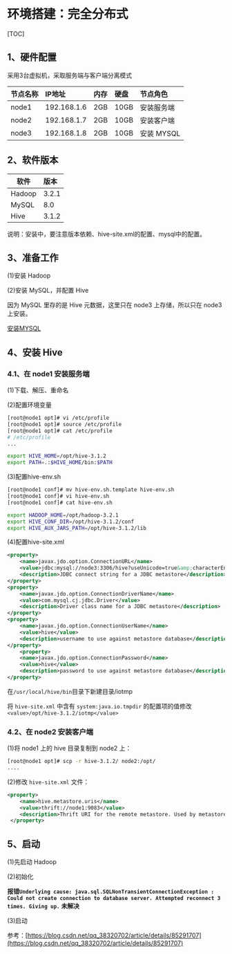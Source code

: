 # 环境搭建：完全分布式

[TOC]

## 1、硬件配置

采用3台虚拟机，采取服务端与客户端分离模式

节点名称 | IP地址      | 内存 | 硬盘   | 节点角色
---|:---|:---|:---|:---
node1   | 192.168.1.6 | 2GB | 10GB   | 安装服务端
node2   | 192.168.1.7 | 2GB | 10GB   | 安装客户端
node3   | 192.168.1.8 | 2GB | 10GB   | 安装 MYSQL


## 2、软件版本

软件   | 版本
---    |:---
Hadoop | 3.2.1
MySQL  | 8.0
Hive   | 3.1.2

说明：安装中，要注意版本依赖、hive-site.xml的配置、mysql中的配置。

## 3、准备工作

(1)安装 Hadoop

(2)安装 MySQL，并配置 Hive

因为 MySQL 里存的是 Hive 元数据，这里只在 node3 上存储，所以只在 node3 上安装。

[安装MYSQL](https://github.com/ZGG2016/knowledgesystem/blob/master/22%20Sql/centos7%E4%B8%8B%E5%AE%89%E8%A3%85mysql.md)

## 4、安装 Hive

### 4.1、在 node1 安装服务端

(1)下载、解压、重命名

(2)配置环境变量

```sh
[root@node1 opt]# vi /etc/profile
[root@node1 opt]# source /etc/profile
[root@node1 opt]# cat /etc/profile
# /etc/profile
...

export HIVE_HOME=/opt/hive-3.1.2
export PATH=.:$HIVE_HOME/bin:$PATH
```

(3)配置hive-env.sh

```sh
[root@node1 conf]# mv hive-env.sh.template hive-env.sh
[root@node1 conf]# vi hive-env.sh 
[root@node1 conf]# cat hive-env.sh

export HADOOP_HOME=/opt/hadoop-3.2.1
export HIVE_CONF_DIR=/opt/hive-3.1.2/conf
export HIVE_AUX_JARS_PATH=/opt/hive-3.1.2/lib
```

(4)配置hive-site.xml

```xml
<property> 
	<name>javax.jdo.option.ConnectionURL</name> 
	<value>jdbc:mysql://node3:3306/hive?useUnicode=true&amp;characterEncoding=utf8&amp;autoReconnect=true&amp;failOverReadOnly=false&amp;allowMultiQueries=true&amp;serverTimezone=UTC&amp;useSSL=false&amp;rewriteBatchedStatements=true</value> 
	<description>JDBC connect string for a JDBC metastore</description> 
</property>
<property> 
	<name>javax.jdo.option.ConnectionDriverName</name>
	<value>com.mysql.cj.jdbc.Driver</value> 
	<description>Driver class name for a JDBC metastore</description> 
</property>
<property> 
	<name>javax.jdo.option.ConnectionUserName</name> 
	<value>hive</value> 
	<description>username to use against metastore database</description> 
</property> 
	<property> 
	<name>javax.jdo.option.ConnectionPassword</name> 
	<value>hive</value>
	<description>password to use against metastore database</description> 
</property>
```

在`/usr/local/hive/bin`目录下新建目录/iotmp

将 `hive-site.xml` 中含有 `system:java.io.tmpdir` 的配置项的值修改 `<value>/opt/hive-3.1.2/iotmp</value>`

### 4.2、在 node2 安装客户端

(1)将 node1 上的 hive 目录复制到 node2 上：

```sh
[root@node1 opt]# scp -r hive-3.1.2/ node2:/opt/
....
```

(2)修改 `hive-site.xml` 文件：

```xml
<property>
    <name>hive.metastore.uris</name>
    <value>thrift://node1:9083</value>
    <description>Thrift URI for the remote metastore. Used by metastore client to connect to remote metastore.</description>
 </property>
```

## 5、启动

(1)先启动 Hadoop

(2)初始化

**报错`Underlying cause: java.sql.SQLNonTransientConnectionException : Could not create connection to database server. Attempted reconnect 3 times. Giving up.` 未解决**

(3)启动




参考：[https://blog.csdn.net/qq_38320702/article/details/85291707](https://blog.csdn.net/qq_38320702/article/details/85291707)